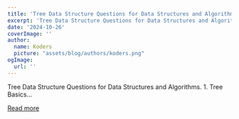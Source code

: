 ```yaml
---
title: 'Tree Data Structure Questions for Data Structures and Algorithms'
excerpt: 'Tree Data Structure Questions for Data Structures and Algorithms.            1. Tree Basics...'
date: '2024-10-26'
coverImage: ''
author:
  name: Koders
  picture: "assets/blog/authors/koders.png"
ogImage:
  url: ''
---
```


Tree Data Structure Questions for Data Structures and Algorithms.            1. Tree Basics...

[Read more](https://dev.to/nozibul_islam_113b1d5334f/tree-data-structure-questions-for-data-structures-and-algorithms-1h7a)
